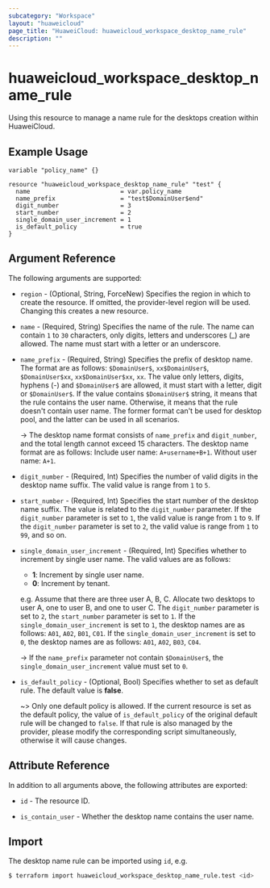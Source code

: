 ```yaml
---
subcategory: "Workspace"
layout: "huaweicloud"
page_title: "HuaweiCloud: huaweicloud_workspace_desktop_name_rule"
description: ""
---
```


# huaweicloud_workspace_desktop_name_rule

Using this resource to manage a name rule for the desktops creation within HuaweiCloud.

## Example Usage

```hcl
variable "policy_name" {}

resource "huaweicloud_workspace_desktop_name_rule" "test" {
  name                         = var.policy_name
  name_prefix                  = "test$DomainUser$end"
  digit_number                 = 3
  start_number                 = 2
  single_domain_user_increment = 1
  is_default_policy            = true 
}
```

## Argument Reference

The following arguments are supported:

* `region` - (Optional, String, ForceNew) Specifies the region in which to create the resource.
  If omitted, the provider-level region will be used.
  Changing this creates a new resource.

* `name` - (Required, String) Specifies the name of the rule.
  The name can contain `1` to `30` characters, only digits, letters and underscores (_) are allowed.
  The name must start with a letter or an underscore.
  
* `name_prefix` - (Required, String) Specifies the prefix of desktop name.
  The format are as follows: `$DomainUser$`, `xx$DomainUser$`, `$DomainUser$xx`, `xx$DomainUser$xx`, `xx`.
  The value only letters, digits, hyphens (-) and `$DomainUser$` are allowed, it must start with a letter, digit or `$DomainUser$`.
  If the value contains `$DomainUser$` string, it means that the rule contains the user name. Otherwise, it means that
  the rule doesn't contain user name.
  The former format can't be used for desktop pool, and the latter can be used in all scenarios.

  -> The desktop name format consists of `name_prefix` and `digit_number`, and the total length cannot exceed 15 characters.
  The desktop name format are as follows:
  Include user name: `A+username+B+1`.
  Without user name: `A+1`.

* `digit_number` - (Required, Int) Specifies the number of valid digits in the desktop name suffix.
  The valid value is range from `1` to `5`.

* `start_number` - (Required, Int) Specifies the start number of the desktop name suffix.
  The value is related to the `digit_number` parameter.
  If the `digit_number` parameter is set to `1`, the valid value is range from `1` to `9`.
  If the `digit_number` parameter is set to `2`, the valid value is range from `1` to `99`, and so on.

* `single_domain_user_increment` - (Required, Int) Specifies whether to increment by single user name.
  The valid values are as follows:
  + **1**: Increment by single user name.
  + **0**: Increment by tenant.

  e.g. Assume that there are three user A, B, C. Allocate two desktops to user A, one to user B, and one to user C.
  The `digit_number` parameter is set to `2`, the `start_number` parameter is set to `1`.
  If the `single_domain_user_increment` is set to `1`, the desktop names are as follows: `A01`, `A02`, `B01`, `C01`.
  If the `single_domain_user_increment` is set to `0`, the desktop names are as follows: `A01`, `A02`, `B03`, `C04`.

  -> If the `name_prefix` parameter not contain `$DomainUser$`, the `single_domain_user_increment` value must set to `0`.

* `is_default_policy` - (Optional, Bool) Specifies whether to set as default rule. The default value is **false**.
  
  ~> Only one default policy is allowed. If the current resource is set as the default policy, the value of
     `is_default_policy` of the original default rule will be changed to `false`. If that rule is also managed by the provider,
     please modify the corresponding script simultaneously, otherwise it will cause changes.

## Attribute Reference

In addition to all arguments above, the following attributes are exported:

* `id` - The resource ID.

* `is_contain_user` - Whether the desktop name contains the user name.

## Import

The desktop name rule can be imported using `id`, e.g.

```bash
$ terraform import huaweicloud_workspace_desktop_name_rule.test <id>
```
